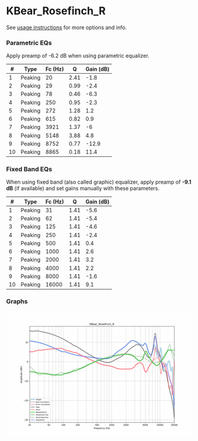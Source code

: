 # KBear_Rosefinch_R
See [usage instructions](https://github.com/jaakkopasanen/AutoEq#usage) for more options and info.

### Parametric EQs
Apply preamp of -6.2 dB when using parametric equalizer.

|   # | Type    |   Fc (Hz) |    Q |   Gain (dB) |
|-----|---------|-----------|------|-------------|
|   1 | Peaking |        20 | 2.41 |        -1.8 |
|   2 | Peaking |        29 | 0.99 |        -2.4 |
|   3 | Peaking |        78 | 0.46 |        -6.3 |
|   4 | Peaking |       250 | 0.95 |        -2.3 |
|   5 | Peaking |       272 | 1.28 |         1.2 |
|   6 | Peaking |       615 | 0.82 |         0.9 |
|   7 | Peaking |      3921 | 1.37 |        -6   |
|   8 | Peaking |      5148 | 3.88 |         4.8 |
|   9 | Peaking |      8752 | 0.77 |       -12.9 |
|  10 | Peaking |      8865 | 0.18 |        11.4 |

### Fixed Band EQs
When using fixed band (also called graphic) equalizer, apply preamp of **-9.1 dB** (if available) and set gains manually with these parameters.

|   # | Type    |   Fc (Hz) |    Q |   Gain (dB) |
|-----|---------|-----------|------|-------------|
|   1 | Peaking |        31 | 1.41 |        -5.6 |
|   2 | Peaking |        62 | 1.41 |        -5.4 |
|   3 | Peaking |       125 | 1.41 |        -4.6 |
|   4 | Peaking |       250 | 1.41 |        -2.4 |
|   5 | Peaking |       500 | 1.41 |         0.4 |
|   6 | Peaking |      1000 | 1.41 |         2.6 |
|   7 | Peaking |      2000 | 1.41 |         3.2 |
|   8 | Peaking |      4000 | 1.41 |         2.2 |
|   9 | Peaking |      8000 | 1.41 |        -1.6 |
|  10 | Peaking |     16000 | 1.41 |         9.1 |

### Graphs
![](./KBear_Rosefinch_R.png)
